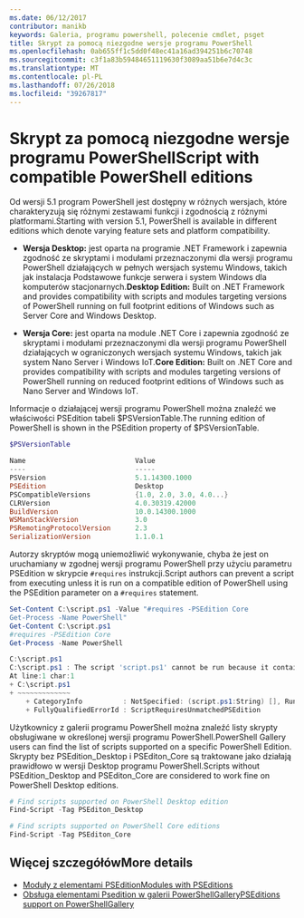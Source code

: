 ```yaml
---
ms.date: 06/12/2017
contributor: manikb
keywords: Galeria, programu powershell, polecenie cmdlet, psget
title: Skrypt za pomocą niezgodne wersje programu PowerShell
ms.openlocfilehash: 0ab655ff1c5dd0f48ec41a16ad394251b6c70748
ms.sourcegitcommit: c3f1a83b59484651119630f3089aa51b6e7d4c3c
ms.translationtype: MT
ms.contentlocale: pl-PL
ms.lasthandoff: 07/26/2018
ms.locfileid: "39267817"
---
```

# <a name="script-with-compatible-powershell-editions"></a><span data-ttu-id="b36db-103">Skrypt za pomocą niezgodne wersje programu PowerShell</span><span class="sxs-lookup"><span data-stu-id="b36db-103">Script with compatible PowerShell editions</span></span>

<span data-ttu-id="b36db-104">Od wersji 5.1 program PowerShell jest dostępny w różnych wersjach, które charakteryzują się różnymi zestawami funkcji i zgodnością z różnymi platformami.</span><span class="sxs-lookup"><span data-stu-id="b36db-104">Starting with version 5.1, PowerShell is available in different editions which denote varying feature sets and platform compatibility.</span></span>

- <span data-ttu-id="b36db-105">**Wersja Desktop:** jest oparta na programie .NET Framework i zapewnia zgodność ze skryptami i modułami przeznaczonymi dla wersji programu PowerShell działających w pełnych wersjach systemu Windows, takich jak instalacja Podstawowe funkcje serwera i system Windows dla komputerów stacjonarnych.</span><span class="sxs-lookup"><span data-stu-id="b36db-105">**Desktop Edition:** Built on .NET Framework and provides compatibility with scripts and modules targeting versions of PowerShell running on full footprint editions of Windows such as Server Core and Windows Desktop.</span></span>

- <span data-ttu-id="b36db-106">**Wersja Core:** jest oparta na module .NET Core i zapewnia zgodność ze skryptami i modułami przeznaczonymi dla wersji programu PowerShell działających w ograniczonych wersjach systemu Windows, takich jak system Nano Server i Windows IoT.</span><span class="sxs-lookup"><span data-stu-id="b36db-106">**Core Edition:** Built on .NET Core and provides compatibility with scripts and modules targeting versions of PowerShell running on reduced footprint editions of Windows such as Nano Server and Windows IoT.</span></span>

<span data-ttu-id="b36db-107">Informacje o działającej wersji programu PowerShell można znaleźć we właściwości PSEdition tabeli $PSVersionTable.</span><span class="sxs-lookup"><span data-stu-id="b36db-107">The running edition of PowerShell is shown in the PSEdition property of $PSVersionTable.</span></span>

```powershell
$PSVersionTable

Name                           Value
----                           -----
PSVersion                      5.1.14300.1000
PSEdition                      Desktop
PSCompatibleVersions           {1.0, 2.0, 3.0, 4.0...}
CLRVersion                     4.0.30319.42000
BuildVersion                   10.0.14300.1000
WSManStackVersion              3.0
PSRemotingProtocolVersion      2.3
SerializationVersion           1.1.0.1
```

<span data-ttu-id="b36db-108">Autorzy skryptów mogą uniemożliwić wykonywanie, chyba że jest on uruchamiany w zgodnej wersji programu PowerShell przy użyciu parametru PSEdition w skrypcie `#requires` instrukcji.</span><span class="sxs-lookup"><span data-stu-id="b36db-108">Script authors can prevent a script from executing unless it is run on a compatible edition of PowerShell using the PSEdition parameter on a `#requires` statement.</span></span>

```powershell
Set-Content C:\script.ps1 -Value "#requires -PSEdition Core
Get-Process -Name PowerShell"
Get-Content C:\script.ps1
#requires -PSEdition Core
Get-Process -Name PowerShell

C:\script.ps1
C:\script.ps1 : The script 'script.ps1' cannot be run because it contained a "#requires" statement for PowerShell Core edition. The edition of PowerShell that is required by the script does not match the currently running PowerShell Desktop edition.
At line:1 char:1
+ C:\script.ps1
+ ~~~~~~~~~~~~~
    + CategoryInfo          : NotSpecified: (script.ps1:String) [], RuntimeException
    + FullyQualifiedErrorId : ScriptRequiresUnmatchedPSEdition
```

<span data-ttu-id="b36db-109">Użytkownicy z galerii programu PowerShell można znaleźć listy skrypty obsługiwane w określonej wersji programu PowerShell.</span><span class="sxs-lookup"><span data-stu-id="b36db-109">PowerShell Gallery users can find the list of scripts supported on a specific PowerShell Edition.</span></span>
<span data-ttu-id="b36db-110">Skrypty bez PSEdition_Desktop i PSEditon_Core są traktowane jako działają prawidłowo w wersji Desktop programu PowerShell.</span><span class="sxs-lookup"><span data-stu-id="b36db-110">Scripts without PSEdition_Desktop and PSEditon_Core are considered to work fine on PowerShell Desktop editions.</span></span>

```powershell
# Find scripts supported on PowerShell Desktop edition
Find-Script -Tag PSEditon_Desktop

# Find scripts supported on PowerShell Core editions
Find-Script -Tag PSEditon_Core
```

## <a name="more-details"></a><span data-ttu-id="b36db-111">Więcej szczegółów</span><span class="sxs-lookup"><span data-stu-id="b36db-111">More details</span></span>

- [<span data-ttu-id="b36db-112">Moduły z elementami PSEdition</span><span class="sxs-lookup"><span data-stu-id="b36db-112">Modules with PSEditions</span></span>](module-psedition-support.md)
- [<span data-ttu-id="b36db-113">Obsługa elementami Psedition w galerii PowerShellGallery</span><span class="sxs-lookup"><span data-stu-id="b36db-113">PSEditions support on PowerShellGallery</span></span>](../how-to/finding-items/searching-by-psedition.md)